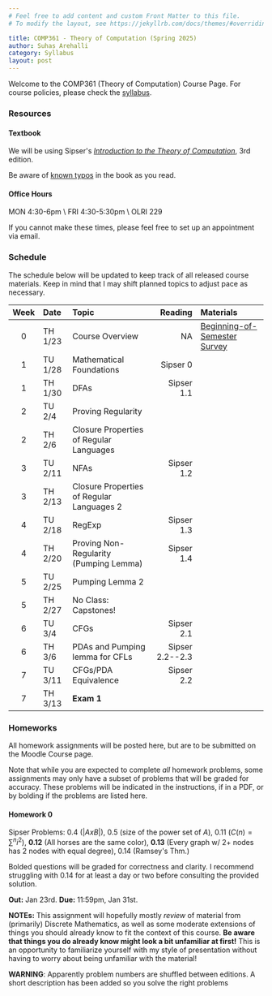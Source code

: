 ```yaml
---
# Feel free to add content and custom Front Matter to this file.
# To modify the layout, see https://jekyllrb.com/docs/themes/#overriding-theme-defaults

title: COMP361 - Theory of Computation (Spring 2025) 
author: Suhas Arehalli
category: Syllabus
layout: post
---
```


Welcome to the COMP361 (Theory of Computation) Course Page. For course policies, please check the [syllabus](https://docs.google.com/document/d/137yvRo-R4IydA_UyBzGdDzL10Gp9GHXopfIHhUzfSII/edit?usp=sharing). 


### Resources

#### Textbook
We will be using Sipser's [*Introduction to the Theory of Computation*](https://macalester.on.worldcat.org/search/detail/761858892?queryString=introduction%20to%20the%20theory%20of%20computation), 3rd edition. 

Be aware of [known typos](https://math.mit.edu/~sipser/itoc-errs3.1.html) in the book as you read.

#### Office Hours
MON 4:30-6pm \\
FRI 4:30-5:30pm \\
OLRI 229

If you cannot make these times, please feel free to set up an appointment via email. 

### Schedule
The schedule below will be updated to keep track of all released course materials. Keep in mind that I may shift planned topics to adjust pace as necessary. 

<div class="table-wrapper" markdown="block">

| Week | Date | Topic | Reading | Materials |
| :-: | :- | :- | -: | :- |
| 0 | TH 1/23 | Course Overview | NA | [Beginning-of-Semester Survey](https://docs.google.com/forms/d/e/1FAIpQLSf7JXf7EJV5f2xBCxAVzrakrg0U0auda68xrEPp1hy7pMcPoA/viewform?usp=sharing) |
| 1 | TU 1/28 | Mathematical Foundations  | Sipser 0  |  |
| 1 | TH 1/30 | DFAs  | Sipser 1.1  |  |
| 2 | TU 2/4 | Proving Regularity  |  |  |
| 2 | TH 2/6 | Closure Properties of Regular Languages  |  |  |
| 3 | TU 2/11 | NFAs  | Sipser 1.2  |  |
| 3 | TH 2/13 | Closure Properties of Regular Languages 2  |  |  |
| 4 | TU 2/18 | RegExp  | Sipser 1.3  |  |
| 4 | TH 2/20 | Proving Non-Regularity (Pumping Lemma) | Sipser 1.4  |  |
| 5 | TU 2/25 | Pumping Lemma 2  |  |  |
| 5 | TH 2/27 | No Class: Capstones! |  |  |
| 6 | TU 3/4 | CFGs  | Sipser 2.1  |  |
| 6 | TH 3/6 | PDAs and Pumping lemma for CFLs  | Sipser 2.2--2.3  |  |
| 7 | TU 3/11 | CFGs/PDA Equivalence  | Sipser 2.2  |  |
| 7 | TH 3/13 | **Exam 1**  |  |  |

</div> 


### Homeworks
All homework assignments will be posted here, but are to be submitted on the Moodle Course page. 

Note that while you are expected to complete *all* homework problems, some assignments may only have a subset of problems that will be graded for accuracy. These problems will be indicated in the instructions, if in a PDF, or by bolding if the problems are listed here. 

#### Homework 0

Sipser Problems: 0.4 ($|AxB|$), 0.5 (size of the power set of $A$), 0.11 ($C(n) = \sum^n i^2$), **0.12** (All horses are the same color), **0.13** (Every graph w/ 2+ nodes has 2 nodes with equal degree), 0.14 (Ramsey's Thm.)

Bolded questions will be graded for correctness and clarity. I recommend struggling with 0.14 for at least a day or two before consulting the provided solution. 

**Out:** Jan 23rd.
**Due:** 11:59pm, Jan 31st. 

**NOTEs:** This assignment will hopefully mostly *review* of material from (primarily) Discrete Mathematics, as well as some moderate extensions of things you should already know to fit the context of this course. 
**Be aware that things you do already know might look a bit unfamiliar at first!** This is an opportunity to familiarize yourself with my style of presentation without having to worry about being unfamiliar with the material!

**WARNING**: Apparently problem numbers are shuffled between editions. A short description has been added so you solve the right problems
